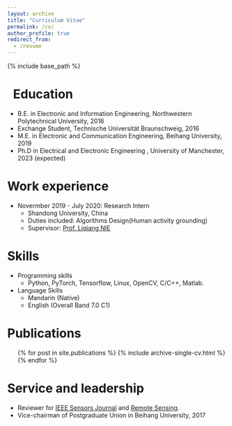 ```yaml
---
layout: archive
title: "Curriculum Vitae"
permalink: /cv/
author_profile: true
redirect_from:
  - /resume
---
```

{% include base_path %}

&nbsp;
Education
======
* B.E. in Electronic and Information Engineering, Northwestern Polytechnical University, 2016
* Exchange Student, Technische Universität Braunschweig, 2016
* M.E. in Electronic and Communication Engineering, Beihang University, 2019
* Ph.D in Electrical and Electronic Engineering , University of Manchester, 2023 (expected)

Work experience
======
* Novermber 2019 - July 2020: Research Intern
  * Shandong University, China
  * Duties included: Algorithms Design(Human activity grounding)
  * Supervisor: [Prof. Liqiang NIE](https://liqiangnie.github.io/)

Skills
======
* Programming skills
  * Python, PyTorch, Tensorflow, Linux, OpenCV, C/C++, Matlab.
* Language Skills
  * Mandarin (Native)
  * English (Overall Band 7.0 C1)

Publications
======
  <ul>{% for post in site.publications %}
    {% include archive-single-cv.html %}
  {% endfor %}</ul>

  
Service and leadership
======
* Reviewer for [IEEE Sensors Journal](https://ieeexplore.ieee.org/xpl/RecentIssue.jsp?punumber=7361) and [Remote Sensing](https://www.mdpi.com/journal/remotesensing).
* Vice-chairman of Postgraduate Union in Beihang University, 2017
